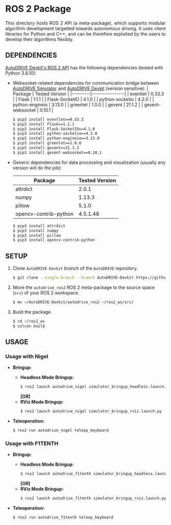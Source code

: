 # ROS 2 Package

<p align="justify">
This directory hosts ROS 2 API (a meta-package), which supports modular algorithm development targetted towards autonomous driving. It uses client libraries for Python and C++, and can be therefore exploited by the users to develop their algorithms flexibly.
</p>

## DEPENDENCIES

[AutoDRIVE Devkit's ROS 2 API](https://github.com/Tinker-Twins/AutoDRIVE/tree/AutoDRIVE-Devkit/ADSS%20Toolkit/autodrive_ros2) has the following dependencies (tested with Python 3.8.10):

- Websocket-related dependencies for communication bridge between [AutoDRIVE Simulator](https://github.com/Tinker-Twins/AutoDRIVE/tree/AutoDRIVE-Simulator) and [AutoDRIVE Devkit](https://github.com/Tinker-Twins/AutoDRIVE/tree/AutoDRIVE-Devkit) (version sensitive):
  | Package | Tested Version |
  |---------|----------------|
  | eventlet | 0.33.3 |
  | Flask | 1.1.1 |
  | Flask-SocketIO | 4.1.0 |
  | python-socketio | 4.2.0 |
  | python-engineio | 3.13.0 |
  | greenlet | 1.0.0 |
  | gevent | 21.1.2 |
  | gevent-websocket | 0.10.1 |
  
  ```bash
  $ pip3 install eventlet==0.33.3
  $ pip3 install Flask==1.1.1
  $ pip3 install Flask-SocketIO==4.1.0
  $ pip3 install python-socketio==4.2.0
  $ pip3 install python-engineio==3.13.0
  $ pip3 install greenlet==1.0.0
  $ pip3 install gevent==21.1.2
  $ pip3 install gevent-websocket==0.10.1
  ```

- Generic dependencies for data processing and visualization (usually any version will do the job):

  | Package | Tested Version |
  |---------|----------------|
  | attrdict | 2.0.1 |
  | numpy | 1.13.3 |
  | pillow | 5.1.0 |
  | opencv-contrib-python | 4.5.1.48 |

  ```bash
  $ pip3 install attrdict
  $ pip3 install numpy
  $ pip3 install pillow
  $ pip3 install opencv-contrib-python
  ```

## SETUP

1. Clone `AutoDRIVE-Devkit` branch of the `AutoDRIVE` repository.
    ```bash
    $ git clone --single-branch --branch AutoDRIVE-Devkit https://github.com/Tinker-Twins/AutoDRIVE.git
    ```
2. Move the `autodrive_ros2` ROS 2 meta-package to the source space (`src`) of your ROS 2 workspace.
    ```bash
    $ mv ~/AutoDRIVE-Devkit/autodrive_ros2 ~/ros2_ws/src/
    ```
3. Build the package.
    ```bash
    $ cd ~/ros2_ws
    $ colcon build
    ```

## USAGE

### Usage with Nigel

- **Bringup:**
  - **Headless Mode Bringup:**
    ```bash
    $ ros2 launch autodrive_nigel simulator_bringup_headless.launch.py
    ```
    **[OR]**
  - **RViz Mode Bringup:**
    ```bash
    $ ros2 launch autodrive_nigel simulator_bringup_rviz.launch.py
    ```
  
- **Teleoperation:**
  ```bash
  $ ros2 run autodrive_nigel teleop_keyboard
  ```

### Usage with F1TENTH

  - **Bringup:**
    - **Headless Mode Bringup:**
      ```bash
      $ ros2 launch autodrive_f1tenth simulator_bringup_headless.launch.py
      ```
      **[OR]**
    - **RViz Mode Bringup:**
      ```bash
      $ ros2 launch autodrive_f1tenth simulator_bringup_rviz.launch.py
      ```
  
- **Teleoperation:**
  ```bash
  $ ros2 run autodrive_f1tenth teleop_keyboard
  ```
